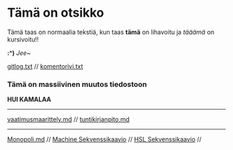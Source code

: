 # Tämä on otsikko

Tämä taas on normaalia tekstiä, kun taas **tämä** on lihavoitu
ja *tääämä* on kursivoitu!!

**:^)** *Jee~*

[gitlog.txt](laskarit/viikko1/gitlog.txt) //
[komentorivi.txt](laskarit/viikko1/komentorivi.txt)

### Tämä on massiivinen muutos tiedostoon

**HUI KAMALAA**


---------------------------------------------------------------------------------------------

[vaatimusmaarittely.md](dokumentaatio/vaatimusmaarittely.md) //
[tuntikirjanpito.md](dokumentaatio/tuntikirjanpito.md)

---------------------------------------------------------------------------------------------

[Monopoli.md](laskarit/viikko3/Monopoli.md) //
[Machine Sekvenssikaavio](laskarit/viikko3/Machine_Sekvenssikaavio.jpeg) //
[HSL Sekvenssikaavio](laskarit/viikko3/HSL_Sekvenssikaavio.jpeg) //
